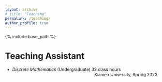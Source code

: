 ```yaml
---
layout: archive
# title: "Teaching"
permalink: /teaching/
author_profile: true
---
```


{% include base_path %}

# Teaching Assistant
- *Discrete Mathematics* (Undergraduate) 32 class hours <span style="float:right"> Xiamen University, Spring 2023</span>
